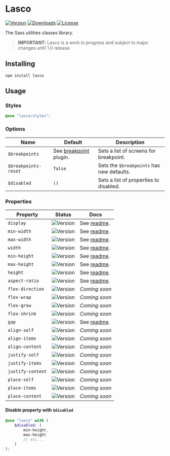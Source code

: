 # Lasco

[![Version](https://flat.badgen.net/npm/v/lasco)](https://www.npmjs.com/package/lasco)
[![Downloads](https://flat.badgen.net/npm/dt/lasco)](https://www.npmjs.com/package/lasco)
[![License](https://flat.badgen.net/npm/license/lasco)](https://www.npmjs.com/package/lasco)

The Sass utilities classes library.

> **IMPORTANT:** Lasco is a work in progress and subject to major changes until 1.0 release.

## Installing

```shell
npm install lasco
```

## Usage

### Styles

```scss
@use "lasco/styles";
```

### Options

| Name                 | Default                                                                                                             | Description                               |
|----------------------|---------------------------------------------------------------------------------------------------------------------|-------------------------------------------|
| `$breakpoints`       | See [breakpoint](https://github.com/sass-collective/sass-collective/tree/master/packages/breakpoint#tokens) plugin. | Sets a list of screens for breakpoint.    |
| `$breakpoints-reset` | `false`                                                                                                             | Sets the `$breakpoints` has new defaults. |
| `$disabled`          | `()`                                                                                                                | Sets a list of properties to disabled.    |

### Properties

| Property          | Status                                          | Docs                                                |
|-------------------|-------------------------------------------------|-----------------------------------------------------|
| `display`         | ![Version](https://flat.badgen.net/npm/v/lasco) | See [readme](/src/components/display/#readme).      |
| `min-width`       | ![Version](https://flat.badgen.net/npm/v/lasco) | See [readme](/src/components/width/min#readme).     |
| `max-width`       | ![Version](https://flat.badgen.net/npm/v/lasco) | See [readme](/src/components/width/max#readme).     |
| `width`           | ![Version](https://flat.badgen.net/npm/v/lasco) | See [readme](/src/components/width#readme).         |
| `min-height`      | ![Version](https://flat.badgen.net/npm/v/lasco) | See [readme](/src/components/height/min#readme).    |
| `max-height`      | ![Version](https://flat.badgen.net/npm/v/lasco) | See [readme](/src/components/height/max#readme).    |
| `height`          | ![Version](https://flat.badgen.net/npm/v/lasco) | See [readme](/src/components/height#readme).        |
| `aspect-ratio`    | ![Version](https://flat.badgen.net/npm/v/lasco) | See [readme](/src/components/aspect-ratio/#readme). |
| `flex-direction`  | ![Version](https://flat.badgen.net/npm/v/lasco) | _Coming soon_                                       |
| `flex-wrap`       | ![Version](https://flat.badgen.net/npm/v/lasco) | _Coming soon_                                       |
| `flex-grow`       | ![Version](https://flat.badgen.net/npm/v/lasco) | _Coming soon_                                       |
| `flex-shrink`     | ![Version](https://flat.badgen.net/npm/v/lasco) | _Coming soon_                                       |
| `gap`             | ![Version](https://flat.badgen.net/npm/v/lasco) | See [readme](/src/components/gap/#readme).          |
| `align-self`      | ![Version](https://flat.badgen.net/npm/v/lasco) | _Coming soon_                                       |
| `align-items`     | ![Version](https://flat.badgen.net/npm/v/lasco) | _Coming soon_                                       |
| `align-content`   | ![Version](https://flat.badgen.net/npm/v/lasco) | _Coming soon_                                       |
| `justify-self`    | ![Version](https://flat.badgen.net/npm/v/lasco) | _Coming soon_                                       |
| `justify-items`   | ![Version](https://flat.badgen.net/npm/v/lasco) | _Coming soon_                                       |
| `justify-content` | ![Version](https://flat.badgen.net/npm/v/lasco) | _Coming soon_                                       |
| `place-self`      | ![Version](https://flat.badgen.net/npm/v/lasco) | _Coming soon_                                       |
| `place-items`     | ![Version](https://flat.badgen.net/npm/v/lasco) | _Coming soon_                                       |
| `place-content`   | ![Version](https://flat.badgen.net/npm/v/lasco) | _Coming soon_                                       |

#### Disable property with `$disabled`

```scss
@use "lasco" with (
    $disabled: (
        min-height,
        max-height
        // etc...
    )
);
```
